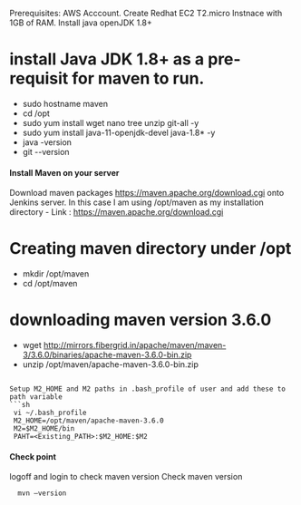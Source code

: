 Prerequisites:
AWS Acccount.
Create Redhat EC2 T2.micro Instnace with 1GB of RAM.
Install java openJDK 1.8+

# install Java JDK 1.8+ as a pre-requisit for maven to run.

- sudo hostname maven
- cd /opt
- sudo yum install wget nano tree unzip git-all -y
- sudo yum install java-11-openjdk-devel java-1.8* -y
- java -version
- git --version
#### Install Maven on your server
Download maven packages https://maven.apache.org/download.cgi onto Jenkins server. In this case I am using /opt/maven as my installation directory
	- Link : https://maven.apache.org/download.cgi
  # Creating maven directory under /opt
  - mkdir /opt/maven
  - cd /opt/maven
  # downloading maven version 3.6.0
  - wget http://mirrors.fibergrid.in/apache/maven/maven-3/3.6.0/binaries/apache-maven-3.6.0-bin.zip
  - unzip /opt/maven/apache-maven-3.6.0-bin.zip
 ```
	
Setup M2_HOME and M2 paths in .bash_profile of user and add these to path variable
```sh
  vi ~/.bash_profile
  M2_HOME=/opt/maven/apache-maven-3.6.0
  M2=$M2_HOME/bin
  PAHT=<Existing_PATH>:$M2_HOME:$M2
```
#### Check point 
logoff and login to check maven version
Check maven version 
```sh
  mvn –version
```
